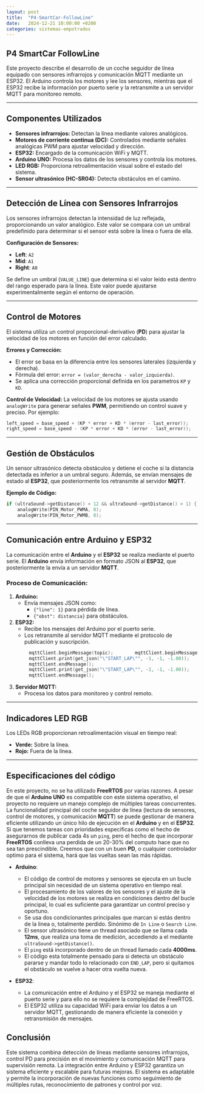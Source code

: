 ```yaml
---
layout: post
title:  "P4-SmartCar-FollowLine"
date:   2024-12-21 10:00:00 +0200
categories: sistemas-empotrados
---
```


## P4 SmartCar FollowLine

Este proyecto describe el desarrollo de un coche seguidor de línea equipado con sensores infrarrojos y comunicación MQTT mediante un ESP32. El Arduino controla los motores y lee los sensores, mientras que el ESP32 recibe la información por puerto serie y la retransmite a un servidor MQTT para monitoreo remoto.

---

## **Componentes Utilizados**

- **Sensores infrarrojos:** Detectan la línea mediante valores analógicos.
- **Motores de corriente continua (DC):** Controlados mediante señales analógicas PWM para ajustar velocidad y dirección.
- **ESP32:** Encargado de la comunicación WiFi y MQTT.
- **Arduino UNO:** Procesa los datos de los sensores y controla los motores.
- **LED RGB:** Proporciona retroalimentación visual sobre el estado del sistema.
- **Sensor ultrasónico (HC-SR04):** Detecta obstáculos en el camino.

---

## **Detección de Línea con Sensores Infrarrojos**

Los sensores infrarrojos detectan la intensidad de luz reflejada, proporcionando un valor analógico. Este valor se compara con un umbral predefinido para determinar si el sensor está sobre la línea o fuera de ella.

**Configuración de Sensores:**
- **Left**: `A2`
- **Mid**: `A1`
- **Right**: `A0`

Se define un umbral (`VALUE_LINE`) que determina si el valor leído está dentro del rango esperado para la línea. Este valor puede ajustarse experimentalmente según el entorno de operación.

---

## **Control de Motores**

El sistema utiliza un control proporcional-derivativo (**PD**) para ajustar la velocidad de los motores en función del error calculado.

**Errores y Corrección:**
- El error se basa en la diferencia entre los sensores laterales (izquierda y derecha).
- Fórmula del error: `error = (valor_derecha - valor_izquierda)`.
- Se aplica una corrección proporcional definida en los parametros `KP` y `KD`.

**Control de Velocidad:**
La velocidad de los motores se ajusta usando `analogWrite` para generar señales **PWM**, permitiendo un control suave y preciso. Por ejemplo:
```c++
left_speed = base_speed + (KP * error + KD * (error - last_error));
right_speed = base_speed - (KP * error + KD * (error - last_error));
```

---

## **Gestión de Obstáculos**

Un sensor ultrasónico detecta obstáculos y detiene el coche si la distancia detectada es inferior a un umbral seguro. Además, se envían mensajes de estado al **ESP32**, que posteriormente los retransmite al servidor **MQTT**.

**Ejemplo de Código:**
```c++
if (ultraSound->getDistance() < 12 && ultraSound->getDistance() > 1) {
    analogWrite(PIN_Motor_PWMA, 0);
    analogWrite(PIN_Motor_PWMB, 0);
```

---

## **Comunicación entre Arduino y ESP32**

La comunicación entre el **Arduino** y el **ESP32** se realiza mediante el puerto serie. El **Arduino** envía información en formato JSON al **ESP32**, que posteriormente la envía a un servidor **MQTT**.

### **Proceso de Comunicación:**
1. **Arduino:**
   - Envía mensajes JSON como:
     - `{"line": 1}` para pérdida de línea.
     - `{"obst": distancia}` para obstáculos.
2. **ESP32:**
   - Recibe los mensajes del Arduino por el puerto serie.
   - Los retransmite al servidor MQTT mediante el protocolo de publicación y suscripción.
   ```c++
        mqttClient.beginMessage(topic);        mqttClient.beginMessage(topic);
        mqttClient.print(get_json("\"START_LAP\"", -1, -1, -1.00));
        mqttClient.endMessage();
        mqttClient.print(get_json("\"START_LAP\"", -1, -1, -1.00));
        mqttClient.endMessage();
   ```
3. **Servidor MQTT:**
   - Procesa los datos para monitoreo y control remoto.

---

## **Indicadores LED RGB**

Los LEDs RGB proporcionan retroalimentación visual en tiempo real:
- **Verde:** Sobre la línea.
- **Rojo:** Fuera de la línea.

---

## **Especificaciones del código**
En este proyecto, no se ha utilizado **FreeRTOS** por varias razones. A pesar de que el **Arduino UNO** es compatible con este sistema operativo, el proyecto no requiere un manejo complejo de múltiples tareas concurrentes. La funcionalidad principal del coche seguidor de línea (lectura de sensores, control de motores, y comunicación **MQTT**) se puede gestionar de manera eficiente utilizando un único hilo de ejecución en el **Arduino** y en el **ESP32**. Si que tenemos tareas con prioridades especificas como el hecho
de asegurarnos de publicar cada 4s un `ping`, pero el hecho de que incorporar **FreeRTOS** conlleva una perdida de un 20-30% del computo hace que no sea tan prescindible. Creemos que con un buen **PD**, o cualquier controlador optimo para el sistema, hará que las vueltas sean las más rápidas.

- **Arduino**:
    - El código de control de motores y sensores se ejecuta en un bucle principal sin necesidad de un sistema operativo en tiempo real.
    - El procesamiento de los valores de los sensores y el ajuste de la velocidad de los motores se realiza en condiciones dentro del bucle principal, lo cual es suficiente para garantizar un control preciso y oportuno.
    - Se usa dos condicionantes principales que marcan si estás dentro de la linea o, totalmente perdido. Sinónimo de `In Line` o `Search Line`.
    - El sensor ultrasónico tiene un thread asociado que se llama cada **12ms**, que realiza una toma de medición, accediendo a el mediante `ultraSound->getDistance()`.
    - El `ping` está incorporado dentro de un thread llamado cada **4000ms**.
    - El código esta totalmente pensado para si detecta un obstáculo pararse y mandar todo lo relacionado con `END_LAP`, pero si quitamos el obstáculo se vuelve a hacer otra vuelta nueva.

- **ESP32**:
    - La comunicación entre el Arduino y el ESP32 se maneja mediante el puerto serie y para ello no se requiere la complejidad de FreeRTOS.
    - El ESP32 utiliza su capacidad WiFi para enviar los datos a un servidor MQTT, gestionando de manera eficiente la conexión y retransmisión de mensajes.


## **Conclusión**

Este sistema combina detección de líneas mediante sensores infrarrojos, control PD para precisión en el movimiento y comunicación MQTT para supervisión remota. La integración entre Arduino y ESP32 garantiza un sistema eficiente y escalable para futuras mejoras. El sistema es adaptable y permite la incorporación de nuevas funciones como seguimiento de múltiples rutas, reconocimiento de patrones y control por voz.

